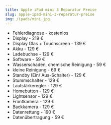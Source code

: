 ```yaml
---
title: Apple iPad mini 3 Reparatur Preise
slug: apple-ipad-mini-3-reparatur-preise
img: /ipads/mini.jpg
---
```


-  Fehlerdiagnose - kostenlos
-  Display - 219 €
-  Display Glas + Touchscreen - 139 €
-  Akku - 129 €
-  Ladebuchse - 129 €
-  Software - 59 €
-  Wasserschaden, chemische Reinigung - 59 €
-  kleine Reinigung - 69 €
-  Standby (Ein/ Aus-Schalter) - 129 €
-  Stummschalter - 129 €
-  Lautstärkeregler - 129 €
-  Homebutton - 129 €
-  Lightsensor - 129 €
-  Frontkamera - 129 €
-  Backkamera - 129 €
-  Datenrettung - 190 €
-  Datenübertragung - 59 €
